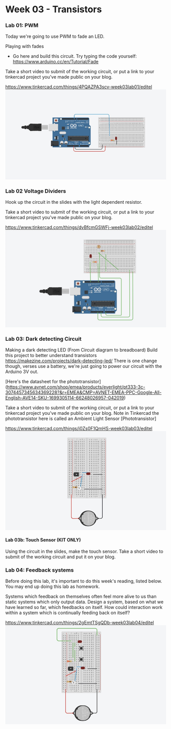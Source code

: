 # Week 03 - Transistors

### Lab 01: PWM

Today we're going to use PWM to fade an LED.

Playing with fades

- Go here and build this circuit. Try typing the code yourself: https://www.arduino.cc/en/Tutorial/Fade

Take a short video to submit of the working circuit, or put a link to your tinkercad project you've made public on your blog.

https://www.tinkercad.com/things/4PQAZPA3scv-week03lab01/editel
![image](https://github.com/mylin04202/img/blob/main/W03L01.jpg)

### Lab 02 Voltage Dividers

Hook up the circuit in the slides with the light dependent resistor. 

Take a short video to submit of the working circuit, or put a link to your tinkercad project you've made public on your blog.

https://www.tinkercad.com/things/dvBfcmGSWFj-week03lab02/editel
![image](https://github.com/mylin04202/img/blob/main/W03L02.jpg)

### Lab 03: Dark detecting Circuit

Making a dark detecting LED (From Circuit diagram to breadboard) Build this project to better understand transistors https://makezine.com/projects/dark-detecting-led/ There is one change though, verses use a battery, we're just going to power our circuit with the Arduino 3V out.

[Here's the datasheet for the phototransistor] (https://www.avnet.com/shop/emea/products/everlight/pt333-3c-3074457345634369228?&r=EMEA&CMP=AVNET-EMEA-PPC-Google-All-English-AVE14-SKU-1699305114-66248026957-042019)

Take a short video to submit of the working circuit, or put a link to your tinkercad project you've made public on your blog. Note in Tinkercad the phototransistor here is called an Ambient Light Sensor [Phototransistor]

https://www.tinkercad.com/things/i0Zs0F1QmHS-week03lab03/editel
![image](https://github.com/mylin04202/img/blob/main/W03L03.jpg)

#### Lab 03b: Touch Sensor (KIT ONLY) 

Using the circuit in the slides, make the touch sensor.
Take a short video to submit of the working circuit and put it on your blog. 



### Lab 04: Feedback systems

Before doing this lab, it's important to do this week's reading, listed below. You may end up doing this lab as homework.

Systems which feedback on themselves often feel more alive to us than static systems which only output data. Design a system, based on what we have learned so far, which feedbacks on itself. How could interaction work within a system which is continually feeding back on itself?


https://www.tinkercad.com/things/2gEmtTSgQDb-week03lab04/editel
![image](https://github.com/mylin04202/img/blob/main/W03L04.jpg)
